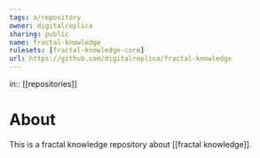 ```yaml
---
tags: a/repository
owner: digitalreplica
sharing: public
name: fractal-knowledge
rulesets: [fractal-knowledge-core]
url: https://github.com/digitalreplica/fractal-knowledge
---
```

in:: [[repositories]]

# About
This is a fractal knowledge repository about [[fractal knowledge]].
